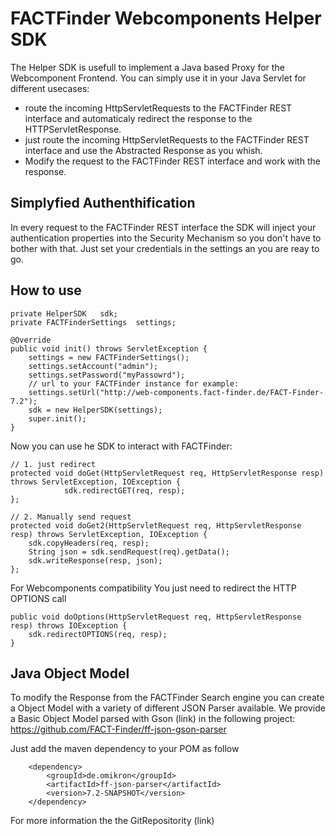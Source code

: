 # FACTFinder Webcomponents Helper SDK
The Helper SDK is usefull to implement a Java based Proxy for the Webcomponent Frontend.
You can simply use it in your Java Servlet for different usecases:

- route the incoming HttpServletRequests to the FACTFinder REST interface and automaticaly redirect the response to the HTTPServletResponse.
- just route the incoming HttpServletRequests to the FACTFinder REST interface and use the Abstracted Response as you whish.
- Modify the request to the FACTFinder REST interface and work with the response.


## Simplyfied Authenthification
In every request to the FACTFinder REST interface the SDK will inject your authentication properties into the Security Mechanism so you don't have to bother with that.
Just set your credentials in the settings an you are reay to go.

## How to use
	private HelperSDK	sdk;
	private FACTFinderSettings	settings;

	@Override
	public void init() throws ServletException {
		settings = new FACTFinderSettings();
		settings.setAccount("admin");
		settings.setPassword("myPassowrd");
		// url to your FACTFinder instance for example:
		settings.setUrl("http://web-components.fact-finder.de/FACT-Finder-7.2");
		sdk = new HelperSDK(settings);
		super.init();
	}  

Now you can use he SDK to interact with FACTFinder:

	// 1. just redirect
	protected void doGet(HttpServletRequest req, HttpServletResponse resp) throws ServletException, IOException {
				sdk.redirectGET(req, resp);
	};

	// 2. Manually send request
	protected void doGet2(HttpServletRequest req, HttpServletResponse resp) throws ServletException, IOException {
		sdk.copyHeaders(req, resp);
		String json = sdk.sendRequest(req).getData();
		sdk.writeResponse(resp, json);
	};

For Webcomponents compatibility You just need to redirect the HTTP OPTIONS call   

	public void doOptions(HttpServletRequest req, HttpServletResponse resp) throws IOException {
		sdk.redirectOPTIONS(req, resp);
	}  


## Java Object Model
To modify the Response from the FACTFinder Search engine you can create a Object Model with a variety  of different JSON Parser available.
We provide a Basic Object Model parsed with Gson (link) in the following project:   https://github.com/FACT-Finder/ff-json-gson-parser

Just add the maven dependency to your POM as follow

		<dependency>
			<groupId>de.omikron</groupId>
			<artifactId>ff-json-parser</artifactId>
			<version>7.2-SNAPSHOT</version>
		</dependency>
		
For more information the the GitRepositority (link)



 


